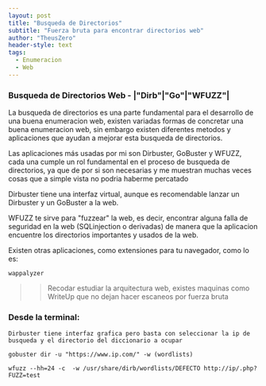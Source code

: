 ```yaml
---
layout: post
title: "Busqueda de Directorios"
subtitle: "Fuerza bruta para encontrar directorios web"
author: "TheusZero"
header-style: text
tags:
  - Enumeracion
  - Web
---
```


### Busqueda de Directorios Web - |"Dirb"|"Go"|"WFUZZ"|

La busqueda de directorios es una parte fundamental para el desarrollo de una buena enumeracion web, existen variadas formas de concretar una buena enumeracion web, sin embargo existen diferentes metodos y aplicaciones que ayudan a mejorar esta busqueda de directorios.

Las aplicaciones más usadas por mi son Dirbuster, GoBuster y WFUZZ, cada una cumple un rol fundamental en el proceso de busqueda de directorios, ya que de por si son necesarias y me muestran muchas veces cosas que a simple vista no podria haberme percatado

Dirbuster tiene una interfaz virtual, aunque es recomendable lanzar un Dirbuster y un GoBuster a la web.

WFUZZ te sirve para "fuzzear" la web, es decir, encontrar alguna falla de seguridad en la web (SQLinjection o derivadas) de manera que la aplicacion encuentre los directorios importantes y usados de la web.

Existen otras aplicaciones, como extensiones para tu navegador, como lo es:
```vim
wappalyzer
```

>> Recodar estudiar la arquitectura web, existes maquinas como WriteUp que no dejan hacer escaneos por fuerza bruta

### Desde la terminal:

```vim
Dirbuster tiene interfaz grafica pero basta con seleccionar la ip de busqueda y el directorio del diccionario a ocupar

gobuster dir -u "https://www.ip.com/" -w (wordlists)

wfuzz --hh=24 -c  -w /usr/share/dirb/wordlists/DEFECTO http://ip/.php?FUZZ=test
```
